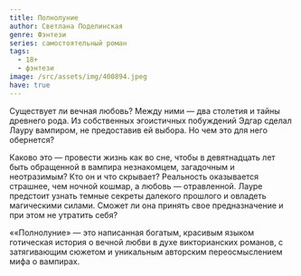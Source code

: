 ```yaml
---
title: Полнолуние
author: Светлана Поделинская
genre: Фэнтези
series: самостоятельный роман
tags:
  - 18+
  - фэнтези
image: /src/assets/img/400894.jpeg
have: true
---
```

Существует ли вечная любовь? Между ними — два столетия и тайны древнего рода. Из собственных эгоистичных побуждений Эдгар сделал Лауру вампиром, не предоставив ей выбора. Но чем это для него обернется?

Каково это — провести жизнь как во сне, чтобы в девятнадцать лет быть обращенной в вампира незнакомцем, загадочным и неотразимым? Кто он и что скрывает? Реальность оказывается страшнее, чем ночной кошмар, а любовь — отравленной. Лауре предстоит узнать темные секреты далекого прошлого и овладеть магическими силами. Сможет ли она принять свое предназначение и при этом не утратить себя?

««Полнолуние» — это написанная богатым, красивым языком готическая история о вечной любви в духе викторианских романов, с затягивающим сюжетом и уникальным авторским переосмыслением мифа о вампирах.
